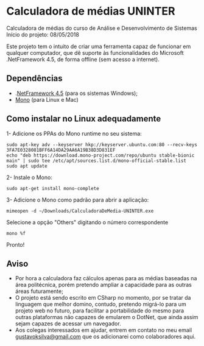 # Calculadora de médias UNINTER

Calculadora de médias do curso de Análise e Desenvolvimento de Sistemas
Início do projeto: 08/05/2018

 Este projeto tem o intuito de criar uma ferramenta capaz de funcionar 
em qualquer computador, que dê suporte às funcionalidades 
do Microsoft .NetFramework 4.5, de forma offline (sem acesso a internet).

## Dependências
 - .[NetFramework 4.5](https://www.microsoft.com/pt-br/download/details.aspx?id=42642) (para os sistemas Windows);
 - [Mono](https://www.mono-project.com/download/stable/) (para Linux e Mac)
 
 ## Como instalar no Linux adequadamente
 1- Adicione os PPAs do Mono runtime no seu sistema:
 ```
 sudo apt-key adv --keyserver hkp://keyserver.ubuntu.com:80 --recv-keys 3FA7E0328081BFF6A14DA29AA6A19B38D3D831EF
echo "deb https://download.mono-project.com/repo/ubuntu stable-bionic main" | sudo tee /etc/apt/sources.list.d/mono-official-stable.list
sudo apt update
```

2- Instale o Mono:
```
sudo apt-get install mono-complete
```
3- Adicione o Mono como padrão para abrir a aplicação:
```
mimeopen -d ~/Downloads/CalculadoraDeMedia-UNINTER.exe
```
Selecione a opção "Others" digitando o número correspondente
```
mono %f
```
Pronto!
 
 ## Aviso
- Por hora a calculadora faz cálculos apenas para as médias baseadas na área politécnica, porém pretendo ampliar a capacidade para as outras áreas futuramente;
- O projeto está sendo escrito em CSharp no momento, por se tratar da linguagem que melhor domino, contudo, pretendo migrá-lo para um projeto web no futuro, para facilitar a portabilidade do mesmo para outras plataformas não capazes de emularem o DotNet, que ainda assim sejam capazes de acessar um navegador.
- Aos colegas interessados em ajudar, entrem em contato no meu email gustavoksilva@gmail.com que os adicionarei como colaboradores aqui.
